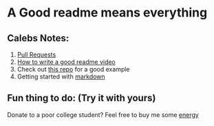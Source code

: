 # A Good readme means everything

## Calebs Notes:
1. [Pull Requests](https://www.youtube.com/watch?v=For9VtrQx58)
2. [How to write a good readme video](https://www.youtube.com/watch?v=E6NO0rgFub4)
3. Check out [this repo](https://github.com/expressjs/express) for a good example
4. Getting started with [markdown](https://docs.github.com/en/get-started/writing-on-github/getting-started-with-writing-and-formatting-on-github/basic-writing-and-formatting-syntax)

## Fun thing to do: (Try it with yours)
Donate to a poor college student? Feel free to buy me some [energy](https://venmo.com/alayna-hart)

